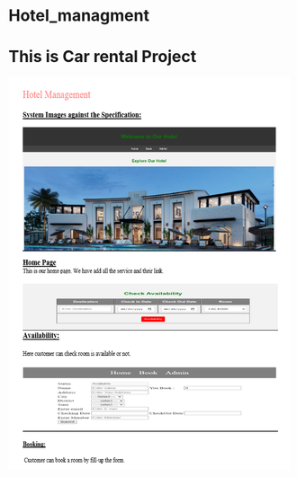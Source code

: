 # Hotel_managment

<h1> This is Car rental Project  </h1>
  <a href="https://github.com/seaim76/Hotel/blob/main/img/1.png"><img src="https://raw.githubusercontent.com/seaim76/img/main/Hotel/1.png" alt="HTML tutorial" style="width:500px;height:700px;"></a>

